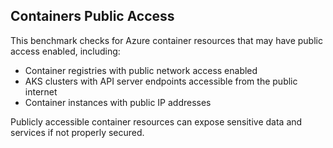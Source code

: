 ## Containers Public Access

This benchmark checks for Azure container resources that may have public access enabled, including:

- Container registries with public network access enabled
- AKS clusters with API server endpoints accessible from the public internet
- Container instances with public IP addresses

Publicly accessible container resources can expose sensitive data and services if not properly secured. 